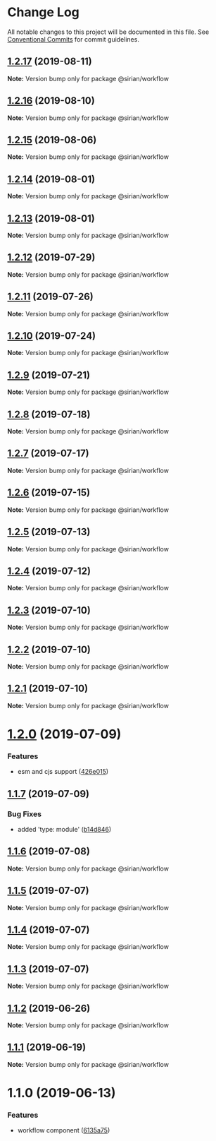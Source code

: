 # Change Log

All notable changes to this project will be documented in this file.
See [Conventional Commits](https://conventionalcommits.org) for commit guidelines.

## [1.2.17](https://github.com/sirian/js/compare/@sirian/workflow@1.2.16...@sirian/workflow@1.2.17) (2019-08-11)

**Note:** Version bump only for package @sirian/workflow





## [1.2.16](https://github.com/sirian/js/compare/@sirian/workflow@1.2.15...@sirian/workflow@1.2.16) (2019-08-10)

**Note:** Version bump only for package @sirian/workflow





## [1.2.15](https://github.com/sirian/js/compare/@sirian/workflow@1.2.14...@sirian/workflow@1.2.15) (2019-08-06)

**Note:** Version bump only for package @sirian/workflow





## [1.2.14](https://github.com/sirian/js/compare/@sirian/workflow@1.2.13...@sirian/workflow@1.2.14) (2019-08-01)

**Note:** Version bump only for package @sirian/workflow





## [1.2.13](https://github.com/sirian/js/compare/@sirian/workflow@1.2.12...@sirian/workflow@1.2.13) (2019-08-01)

**Note:** Version bump only for package @sirian/workflow





## [1.2.12](https://github.com/sirian/js/compare/@sirian/workflow@1.2.11...@sirian/workflow@1.2.12) (2019-07-29)

**Note:** Version bump only for package @sirian/workflow





## [1.2.11](https://github.com/sirian/js/compare/@sirian/workflow@1.2.10...@sirian/workflow@1.2.11) (2019-07-26)

**Note:** Version bump only for package @sirian/workflow





## [1.2.10](https://github.com/sirian/js/compare/@sirian/workflow@1.2.9...@sirian/workflow@1.2.10) (2019-07-24)

**Note:** Version bump only for package @sirian/workflow





## [1.2.9](https://github.com/sirian/js/compare/@sirian/workflow@1.2.8...@sirian/workflow@1.2.9) (2019-07-21)

**Note:** Version bump only for package @sirian/workflow





## [1.2.8](https://github.com/sirian/js/compare/@sirian/workflow@1.2.7...@sirian/workflow@1.2.8) (2019-07-18)

**Note:** Version bump only for package @sirian/workflow





## [1.2.7](https://github.com/sirian/js/compare/@sirian/workflow@1.2.6...@sirian/workflow@1.2.7) (2019-07-17)

**Note:** Version bump only for package @sirian/workflow





## [1.2.6](https://github.com/sirian/js/compare/@sirian/workflow@1.2.5...@sirian/workflow@1.2.6) (2019-07-15)

**Note:** Version bump only for package @sirian/workflow





## [1.2.5](https://github.com/sirian/js/compare/@sirian/workflow@1.2.4...@sirian/workflow@1.2.5) (2019-07-13)

**Note:** Version bump only for package @sirian/workflow





## [1.2.4](https://github.com/sirian/js/compare/@sirian/workflow@1.2.3...@sirian/workflow@1.2.4) (2019-07-12)

**Note:** Version bump only for package @sirian/workflow





## [1.2.3](https://github.com/sirian/js/compare/@sirian/workflow@1.2.2...@sirian/workflow@1.2.3) (2019-07-10)

**Note:** Version bump only for package @sirian/workflow





## [1.2.2](https://github.com/sirian/js/compare/@sirian/workflow@1.2.1...@sirian/workflow@1.2.2) (2019-07-10)

**Note:** Version bump only for package @sirian/workflow





## [1.2.1](https://github.com/sirian/js/compare/@sirian/workflow@1.2.0...@sirian/workflow@1.2.1) (2019-07-10)

**Note:** Version bump only for package @sirian/workflow





# [1.2.0](https://github.com/sirian/js/compare/@sirian/workflow@1.1.7...@sirian/workflow@1.2.0) (2019-07-09)


### Features

* esm and cjs support ([426e015](https://github.com/sirian/js/commit/426e015))





## [1.1.7](https://github.com/sirian/js/compare/@sirian/workflow@1.1.6...@sirian/workflow@1.1.7) (2019-07-09)


### Bug Fixes

* added 'type: module' ([b14d846](https://github.com/sirian/js/commit/b14d846))





## [1.1.6](https://github.com/sirian/js/compare/@sirian/workflow@1.1.5...@sirian/workflow@1.1.6) (2019-07-08)

**Note:** Version bump only for package @sirian/workflow





## [1.1.5](https://github.com/sirian/js/compare/@sirian/workflow@1.1.4...@sirian/workflow@1.1.5) (2019-07-07)

**Note:** Version bump only for package @sirian/workflow





## [1.1.4](https://github.com/sirian/js/compare/@sirian/workflow@1.1.3...@sirian/workflow@1.1.4) (2019-07-07)

**Note:** Version bump only for package @sirian/workflow





## [1.1.3](https://github.com/sirian/js/compare/@sirian/workflow@1.1.2...@sirian/workflow@1.1.3) (2019-07-07)

**Note:** Version bump only for package @sirian/workflow





## [1.1.2](https://github.com/sirian/js/compare/@sirian/workflow@1.1.1...@sirian/workflow@1.1.2) (2019-06-26)

**Note:** Version bump only for package @sirian/workflow





## [1.1.1](https://github.com/sirian/js/compare/@sirian/workflow@1.1.0...@sirian/workflow@1.1.1) (2019-06-19)

**Note:** Version bump only for package @sirian/workflow





# 1.1.0 (2019-06-13)


### Features

* workflow component ([6135a75](https://github.com/sirian/js/commit/6135a75))
